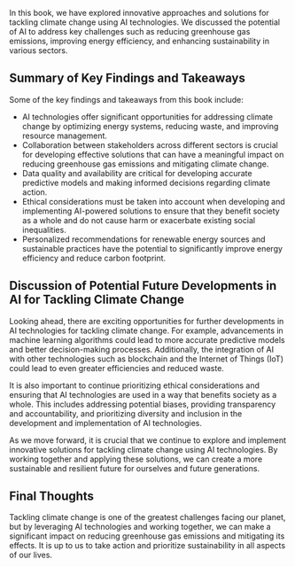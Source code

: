 
In this book, we have explored innovative approaches and solutions for tackling climate change using AI technologies. We discussed the potential of AI to address key challenges such as reducing greenhouse gas emissions, improving energy efficiency, and enhancing sustainability in various sectors.

Summary of Key Findings and Takeaways
-------------------------------------

Some of the key findings and takeaways from this book include:

* AI technologies offer significant opportunities for addressing climate change by optimizing energy systems, reducing waste, and improving resource management.
* Collaboration between stakeholders across different sectors is crucial for developing effective solutions that can have a meaningful impact on reducing greenhouse gas emissions and mitigating climate change.
* Data quality and availability are critical for developing accurate predictive models and making informed decisions regarding climate action.
* Ethical considerations must be taken into account when developing and implementing AI-powered solutions to ensure that they benefit society as a whole and do not cause harm or exacerbate existing social inequalities.
* Personalized recommendations for renewable energy sources and sustainable practices have the potential to significantly improve energy efficiency and reduce carbon footprint.

Discussion of Potential Future Developments in AI for Tackling Climate Change
-----------------------------------------------------------------------------

Looking ahead, there are exciting opportunities for further developments in AI technologies for tackling climate change. For example, advancements in machine learning algorithms could lead to more accurate predictive models and better decision-making processes. Additionally, the integration of AI with other technologies such as blockchain and the Internet of Things (IoT) could lead to even greater efficiencies and reduced waste.

It is also important to continue prioritizing ethical considerations and ensuring that AI technologies are used in a way that benefits society as a whole. This includes addressing potential biases, providing transparency and accountability, and prioritizing diversity and inclusion in the development and implementation of AI technologies.

As we move forward, it is crucial that we continue to explore and implement innovative solutions for tackling climate change using AI technologies. By working together and applying these solutions, we can create a more sustainable and resilient future for ourselves and future generations.

Final Thoughts
--------------

Tackling climate change is one of the greatest challenges facing our planet, but by leveraging AI technologies and working together, we can make a significant impact on reducing greenhouse gas emissions and mitigating its effects. It is up to us to take action and prioritize sustainability in all aspects of our lives.
